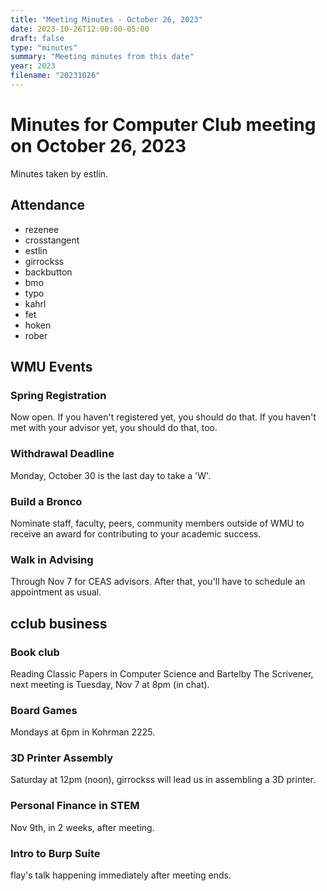 ```yaml
---
title: "Meeting Minutes - October 26, 2023"
date: 2023-10-26T12:00:00-05:00
draft: false
type: "minutes"
summary: "Meeting minutes from this date"
year: 2023
filename: "20231026"
---
```


# Minutes for Computer Club meeting on October 26, 2023
Minutes taken by estlin. 

## Attendance
* rezenee
* crosstangent
* estlin
* girrockss
* backbutton
* bmo
* typo
* kahrl
* fet
* hoken
* rober

## WMU Events

### Spring Registration 
Now open. If you haven't registered yet, you should do that. If you haven't met with your advisor yet, you should do that, too. 

### Withdrawal Deadline
Monday, October 30 is the last day to take a 'W'. 

### Build a Bronco
Nominate staff, faculty, peers, community members outside of WMU to receive an award for contributing to your academic success. 

### Walk in Advising
Through Nov 7 for CEAS advisors. After that, you'll have to schedule an appointment as usual. 

## cclub business

### Book club
Reading Classic Papers in Computer Science and Bartelby The Scrivener, next meeting is Tuesday, Nov 7 at 8pm (in chat). 

### Board Games
Mondays at 6pm in Kohrman 2225. 

### 3D Printer Assembly
Saturday at 12pm (noon), girrockss will lead us in assembling a 3D printer. 

### Personal Finance in STEM
Nov 9th, in 2 weeks, after meeting. 

### Intro to Burp Suite
flay's talk happening immediately after meeting ends. 
